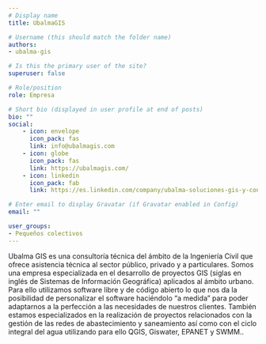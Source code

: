 ```yaml
---
# Display name
title: UbalmaGIS

# Username (this should match the folder name)
authors:
- ubalma-gis

# Is this the primary user of the site?
superuser: false

# Role/position
role: Empresa

# Short bio (displayed in user profile at end of posts)
bio: ""
social:
    - icon: envelope
      icon_pack: fas
      link: info@ubalmagis.com
    - icon: globe
      icon_pack: fas
      link: https://ubalmagis.com/
    - icon: linkedin
      icon_pack: fab
      link: https://es.linkedin.com/company/ubalma-soluciones-gis-y-consultoria-tecnica-sl

# Enter email to display Gravatar (if Gravatar enabled in Config)
email: ""

user_groups:
- Pequeños colectivos
---
```


<!-- texto recibido por correo -->
Ubalma GIS es una consultoría técnica del ámbito de la Ingeniería Civil que ofrece asistencia técnica al sector público, privado y a particulares. Somos una empresa especializada en el desarrollo de proyectos GIS (siglas en inglés de Sistemas de Información Geográfica) aplicados al ámbito urbano. Para ello utilizamos software libre y de código abierto lo que nos da la posibilidad de personalizar el software haciéndolo “a medida” para poder adaptarnos a la perfección a las necesidades de nuestros clientes. También estamos especializados en la realización de proyectos relacionados con la gestión de las redes de abastecimiento y saneamiento así como con el ciclo integral del agua utilizando para ello QGIS, Giswater, EPANET y SWMM..
